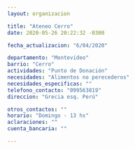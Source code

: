 ```yaml
---
layout: organizacion

title: "Ateneo Cerro"
date: 2020-05-26 20:22:32 -0300

fecha_actualizacion: "6/04/2020"

departamento: "Montevideo"
barrio: "Cerro"
actividades: "Punto de Donación"
necesidades: "Alimentos no perecederos"
necesidades_especificas: ""
telefono_contacto: "099563819"
direccion: "Grecia esq. Perú"

otros_contactos: ""
horario: "Domingo - 13 hs"
aclaraciones: ""
cuenta_bancaria: ""

---
```

